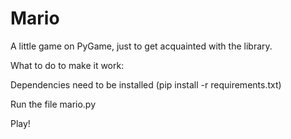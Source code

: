 # Mario

A little game on PyGame, just to get acquainted with the library.

What to do to make it work:

Dependencies need to be installed (pip install -r requirements.txt)

Run the file mario.py

Play!

